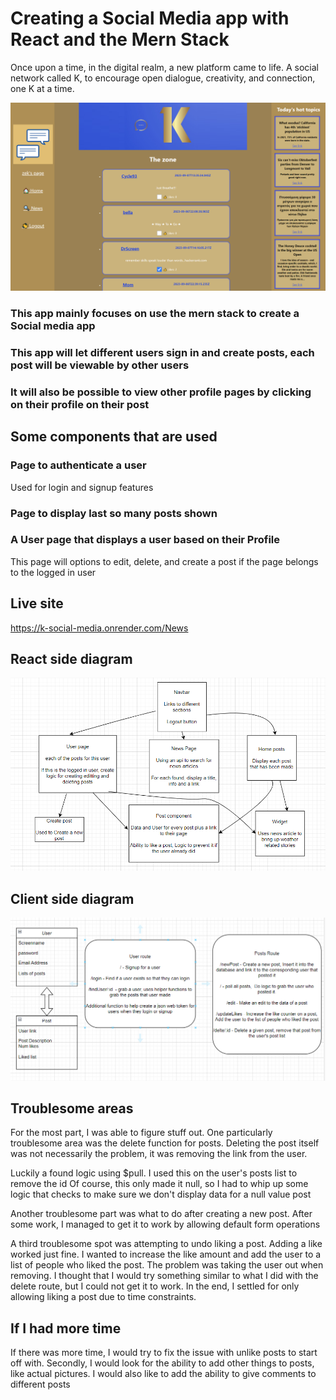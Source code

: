 # Creating a Social Media app with React and the Mern Stack

Once upon a time, in the digital realm, a new platform came to life. A social network called K, to encourage open dialogue, creativity, and connection, one K at a time.

![Alt text](image-1.png)

### This app mainly focuses on use the mern stack to create a Social media app

### This app will let different users sign in and create posts, each post will be viewable by other users

### It will also be possible to view other profile pages by clicking on their profile on their post

## Some components that are used

### Page to authenticate a user

Used for login and signup features

### Page to display last so many posts shown

### A User page that displays a user based on their Profile

This page will options to edit, delete, and create a post if the page belongs to the logged in user

## Live site

https://k-social-media.onrender.com/News

## React side diagram

![Alt text](image.png)

## Client side diagram

![Alt text](image-3.png)

## Troublesome areas

For the most part, I was able to figure stuff out. One particularly troublesome area was the delete function for posts. Deleting the post itself was not necessarily the problem, it was removing the link from the user.

Luckily a found logic using $pull. I used this on the user's posts list to remove the id
Of course, this only made it null, so I had to whip up some logic that checks to make sure we don't display data for a null value post

Another troublesome part was what to do after creating a new post. After some work, I managed to get it to work by allowing default form operations

A third troublesome spot was attempting to undo liking a post. Adding a like worked just fine. I wanted to increase the like amount and add the user to a list of people who liked the post. The problem was taking the user out when removing. I thought that I would try something similar to what I did with the delete route, but I could not get it to work. In the end, I settled for only allowing liking a post due to time constraints.

## If I had more time

If there was more time, I would try to fix the issue with unlike posts to start off with. Secondly, I would look for the ability to add other things to posts, like actual pictures.
I would also like to add the ability to give comments to different posts
